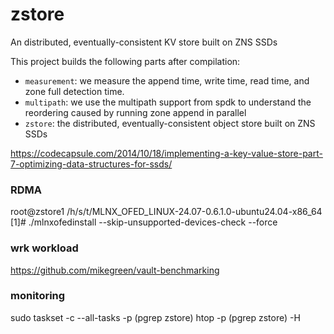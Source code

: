 # zstore

An distributed, eventually-consistent KV store built on ZNS SSDs

This project builds the following parts after compilation:
- `measurement`: we measure the append time, write time, read time, and zone
  full detection time.
- `multipath`: we use the multipath support from spdk to understand the
  reordering caused by running zone append in parallel
- `zstore`: the distributed, eventually-consistent object store built on ZNS SSDs


https://codecapsule.com/2014/10/18/implementing-a-key-value-store-part-7-optimizing-data-structures-for-ssds/


### RDMA

root@zstore1 /h/s/t/MLNX_OFED_LINUX-24.07-0.6.1.0-ubuntu24.04-x86_64 [1]# ./mlnxofedinstall --skip-unsupported-devices-check --force



### wrk workload

https://github.com/mikegreen/vault-benchmarking

### monitoring

sudo taskset -c --all-tasks -p (pgrep zstore)
htop -p (pgrep zstore) -H

